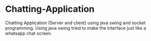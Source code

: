 # Chatting-Application
Chatting Application (Server and client) using java swing and socket programming. Using java swing tried to make the interface just like a whatsapp chat screen.
